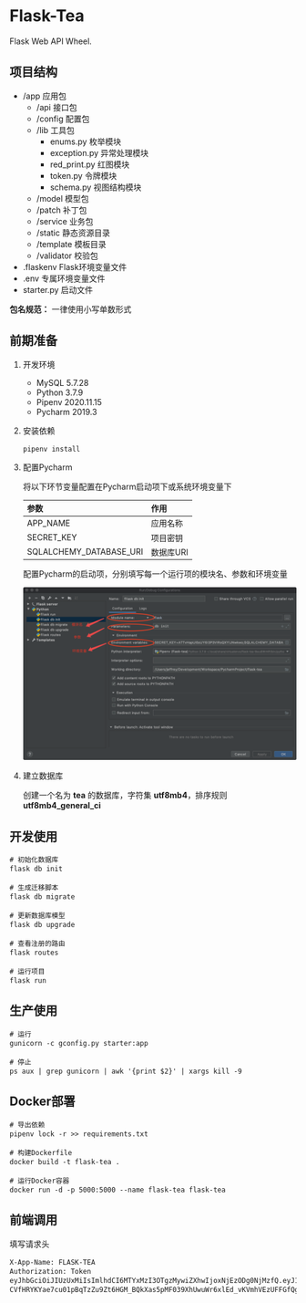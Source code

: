 # Flask-Tea
Flask Web API Wheel.

## 项目结构
- /app 应用包
  - /api 接口包
  - /config 配置包
  - /lib 工具包
    - enums.py 枚举模块
    - exception.py 异常处理模块
    - red_print.py 红图模块
    - token.py 令牌模块
    - schema.py 视图结构模块
  - /model 模型包
  - /patch 补丁包
  - /service 业务包
  - /static 静态资源目录
  - /template 模板目录
  - /validator 校验包
- .flaskenv Flask环境变量文件
- .env 专属环境变量文件
- starter.py 启动文件

**包名规范：** 一律使用小写单数形式

## 前期准备

1. 开发环境
    - MySQL 5.7.28
    - Python 3.7.9
    - Pipenv 2020.11.15
    - Pycharm 2019.3

2. 安装依赖

    ```shell script
    pipenv install
    ```

3. 配置Pycharm

    将以下环节变量配置在Pycharm启动项下或系统环境变量下

    |参数|作用|
    |---|---|
    |APP_NAME|应用名称|
    |SECRET_KEY|项目密钥|
    |SQLALCHEMY_DATABASE_URI|数据库URI|
    
    配置Pycharm的启动项，分别填写每一个运行项的模块名、参数和环境变量
    
    <div>
        <img alt="pycharm" src="media/image/pycharm.png" width="520px" />
    </div>

    
4. 建立数据库

    创建一个名为 **tea** 的数据库，字符集 **utf8mb4**，排序规则 **utf8mb4_general_ci**

## 开发使用
```shell script
# 初始化数据库
flask db init

# 生成迁移脚本
flask db migrate

# 更新数据库模型
flask db upgrade

# 查看注册的路由
flask routes

# 运行项目
flask run
```

## 生产使用
```shell script
# 运行
gunicorn -c gconfig.py starter:app

# 停止
ps aux | grep gunicorn | awk '{print $2}' | xargs kill -9
```

## Docker部署
```shell script
# 导出依赖
pipenv lock -r >> requirements.txt

# 构建Dockerfile
docker build -t flask-tea .

# 运行Docker容器
docker run -d -p 5000:5000 --name flask-tea flask-tea
```

## 前端调用
填写请求头
```shell script
X-App-Name: FLASK-TEA
Authorization: Token eyJhbGciOiJIUzUxMiIsImlhdCI6MTYxMzI3OTgzMywiZXhwIjoxNjEzODg0NjMzfQ.eyJ1c2VyX2lkIjoiNzZkMGUzMWQwOGJmNDFkZGEyYzRmYTc1Nzg4NjVlZGMifQ.Fls-CVfHRYKYae7cu01pBqTzZu9Zt6HGM_BQkXas5pMF039XhUwuWr6xlEd_vKVmhVEzUFFGfQgJ4tUnXCQ5Zw
```
